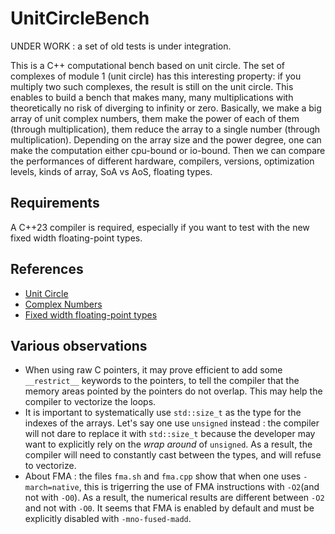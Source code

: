 
# UnitCircleBench

UNDER WORK : a set of old tests is under integration.

This is a C++ computational bench based on unit circle. The set of complexes of module 1 (unit circle) has this interesting property: if you multiply two such complexes, the result is still on the unit circle. This enables to build a bench that makes many, many multiplications with theoretically no risk of diverging to infinity or zero. Basically, we make a big array of unit complex numbers, them make the power of each of them (through multiplication), them reduce the array to a single number (through multiplication). Depending on the array size and the power degree, one can make the computation either cpu-bound or io-bound. Then we can compare the performances of different hardware, compilers, versions, optimization levels, kinds of array, SoA vs AoS, floating types.


## Requirements

A C++23 compiler is required, especially if you want to test with the new fixed width floating-point types.


## References

- [Unit Circle](https://en.wikipedia.org/wiki/Unit_circle)
- [Complex Numbers](https://en.wikipedia.org/wiki/Complex_number)
- [Fixed width floating-point types](https://en.cppreference.com/w/cpp/types/floating-point)


## Various observations

- When using raw C pointers, it may prove efficient to add some `__restrict__` keywords to the pointers, to tell the compiler that the memory areas pointed by the pointers do not overlap. This may help the compiler to vectorize the loops.
- It is important to systematically use `std::size_t` as the type for the indexes of the arrays. Let's say one use `unsigned` instead : the compiler will not dare to replace it with `std::size_t` because the developer may want to explicitly rely on the *wrap around* of `unsigned`. As a result, the compiler will need to constantly cast between the types, and will refuse to vectorize.
- About FMA : the files `fma.sh` and `fma.cpp` show that when one uses `-march=native`, this is trigerring the use of FMA instructions with `-O2`(and not with `-O0`). As a result, the numerical results are different between `-O2` and not with `-O0`. It seems that FMA is enabled by default and must be explicitly disabled with `-mno-fused-madd`.

